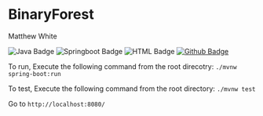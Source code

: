 # BinaryForest

Matthew White

![Java Badge](https://img.shields.io/badge/java-11-informational?style=flat&logo=java&logoColor=yellow&color=yellow)
![Springboot Badge](https://img.shields.io/badge/SpringBoot-2.4.0-informational?style=flat&logo=spring&logoColor=green&color=green)
![HTML Badge](https://img.shields.io/badge/HTML/CSS-JS-informational?style=flat&logo=firefox&logoColor=blue&color=blue)
[![Github Badge](https://img.shields.io/badge/GitHub-mattwhite180-informational?style=flat&logo=github&logoColor=black&color=black)](https://github.com/mattwhite180)

To run, Execute the following command from the root direcotry: `./mvnw spring-boot:run`

To test, Execute the following command from the root directory: `./mvnw test`

Go to `http://localhost:8080/`


